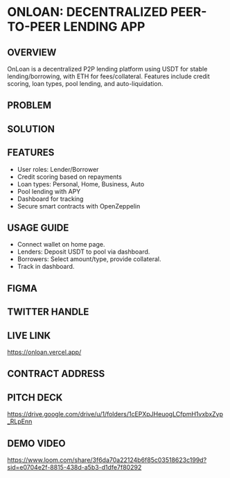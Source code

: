 # ONLOAN: DECENTRALIZED PEER-TO-PEER LENDING APP

## OVERVIEW
OnLoan is a decentralized P2P lending platform using USDT for stable lending/borrowing, with ETH for fees/collateral. Features include credit scoring, loan types, pool lending, and auto-liquidation.

## PROBLEM

## SOLUTION

## FEATURES
- User roles: Lender/Borrower
- Credit scoring based on repayments
- Loan types: Personal, Home, Business, Auto
- Pool lending with APY 
- Dashboard for tracking
- Secure smart contracts with OpenZeppelin

## USAGE GUIDE
- Connect wallet on home page.
- Lenders: Deposit USDT to pool via dashboard.
- Borrowers: Select amount/type, provide collateral.
- Track in dashboard.

## FIGMA

## TWITTER HANDLE

## LIVE LINK
https://onloan.vercel.app/

## CONTRACT ADDRESS

## PITCH DECK
https://drive.google.com/drive/u/1/folders/1cEPXpJHeuogLCfpmH1vxbxZyp_RLpEnn

## DEMO VIDEO
https://www.loom.com/share/3f6da70a22124b6f85c03518623c199d?sid=e0704e2f-8815-438d-a5b3-d1dfe7f80292
